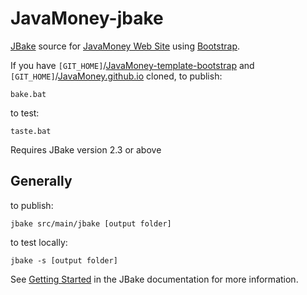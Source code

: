 JavaMoney-jbake
============================

[JBake](http://jbake.org/) source for [JavaMoney Web Site](http://javamoney.github.io) using [Bootstrap](http://getbootstrap.com).

If you have `[GIT_HOME]`/[JavaMoney-template-bootstrap](https://github.com/JavaMoney/JavaMoney-template-bootstrap "JavaMoney-template-bootstrap") and `[GIT_HOME]`/[JavaMoney.github.io](https://github.com/JavaMoney/JavaMoney.github.io "JavaMoney.github.io") cloned, 
to publish:

    bake.bat

to test:

    taste.bat

Requires JBake version 2.3 or above

Generally
---------

to publish:

    jbake src/main/jbake [output folder]

to test locally:

    jbake -s [output folder]

See [Getting Started](http://jbake.org/docs/2.3.2/#getting_started) in the JBake documentation for more information.


